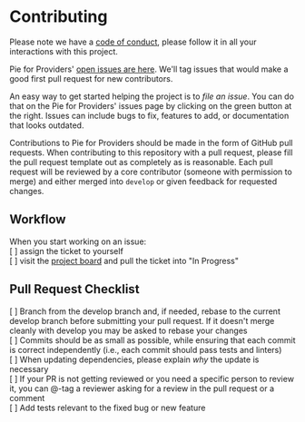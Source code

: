 # Contributing

Please note we have a [code of conduct](CODE_OF_CONDUCT.md), please follow it in all your interactions with this project.

Pie for Providers' [open issues are here](https://github.com/pieforproviders/pieforproviders/issues?q=is%3Aopen+is%3Aissue+label%3A%22ready+for+work%22). We'll tag issues that would make a good first pull request for new contributors. 

An easy way to get started helping the project is to *file an issue*. You can do that on the Pie for Providers' issues page by clicking on the green button at the right. Issues can include bugs to fix, features to add, or documentation that looks outdated. 

Contributions to Pie for Providers should be made in the form of GitHub pull requests. When contributing to this repository with a pull request, please fill the pull request template out as completely as is reasonable. Each pull request will be reviewed by a core contributor (someone with permission to merge) and either merged into `develop` or given feedback for requested changes.

## Workflow

When you start working on an issue:  
[ ] assign the ticket to yourself  
[ ] visit the [project board](https://github.com/pieforproviders/pieforproviders/projects/1) and pull the ticket into "In Progress"  

## Pull Request Checklist

[ ] Branch from the develop branch and, if needed, rebase to the current develop branch before submitting your pull request. If it doesn't merge cleanly with develop you may be asked to rebase your changes  
[ ] Commits should be as small as possible, while ensuring that each commit is correct independently (i.e., each commit should pass tests and linters)  
[ ] When updating dependencies, please explain _why_ the update is necessary  
[ ] If your PR is not getting reviewed or you need a specific person to review it, you can @-tag a reviewer asking for a review in the pull request or a comment  
[ ] Add tests relevant to the fixed bug or new feature  